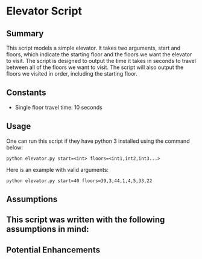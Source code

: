 # Elevator Script
## Summary
This script models a simple elevator. It takes two arguments, start and floors, which indicate the starting floor and the floors we want the elevator to visit. The script is designed to output the time it takes in seconds to travel between all of the floors we want to visit. The script will also output the floors we visited in order, including the starting floor.

## Constants
- Single floor travel time: 10 seconds


## Usage
One can run this script if they have python 3 installed using the command below:
```
python elevator.py start=<int> floors=<int1,int2,int3...>
```
Here is an example with valid arguments:
```
python elevator.py start=40 floors=39,3,44,1,4,5,33,22
```

## Assumptions
This script was written with the following assumptions in mind:
- 

## Potential Enhancements
